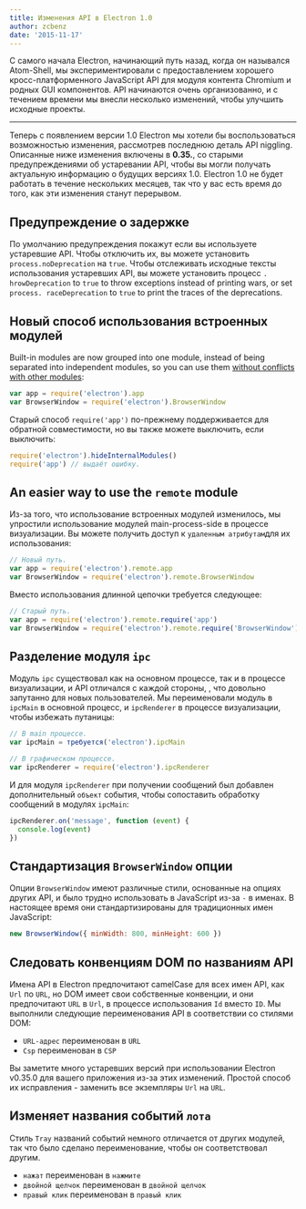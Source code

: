 ```yaml
---
title: Изменения API в Electron 1.0
author: zcbenz
date: '2015-11-17'
---
```


С самого начала Electron, начинающий путь назад, когда он назывался Atom-Shell, мы экспериментировали с предоставлением хорошего кросс-платформенного JavaScript API для модуля контента Chromium и родных GUI компонентов. API начинаются очень организованно, и с течением времени мы внесли несколько изменений, чтобы улучшить исходные проекты.

---

Теперь с появлением версии 1.0 Electron мы хотели бы воспользоваться возможностью изменения, рассмотрев последнюю деталь API niggling. Описанные ниже изменения включены в **0.35.**, со старыми предупреждениями об устаревании API, чтобы вы могли получать актуальную информацию о будущих версиях 1.0. Electron 1.0 не будет работать в течение нескольких месяцев, так что у вас есть время до того, как эти изменения станут перерывом.

## Предупреждение о задержке

По умолчанию предупреждения покажут если вы используете устаревшие API. Чтобы отключить их, вы можете установить `process.noDeprecation` на `true`. Чтобы отслеживать исходные тексты использования устаревших API, вы можете установить процесс `. hrowDeprecation` to `true` to throw exceptions instead of printing wars, or set `process. raceDeprecation` to `true` to print the traces of the deprecations.

## Новый способ использования встроенных модулей

Built-in modules are now grouped into one module, instead of being separated into independent modules, so you can use them [without conflicts with other modules][issue-387]:

```javascript
var app = require('electron').app
var BrowserWindow = require('electron').BrowserWindow
```

Старый способ `require('app')` по-прежнему поддерживается для обратной совместимости, но вы также можете выключить, если выключить:

```javascript
require('electron').hideInternalModules()
require('app') // выдаёт ошибку.
```

## An easier way to use the `remote` module

Из-за того, что использование встроенных модулей изменилось, мы упростили использование модулей main-process-side в процессе визуализации. Вы можете получить доступ к `удаленным атрибутам`для их использования:

```javascript
// Новый путь.
var app = require('electron').remote.app
var BrowserWindow = require('electron').remote.BrowserWindow
```

Вместо использования длинной цепочки требуется следующее:

```javascript
// Старый путь.
var app = require('electron').remote.require('app')
var BrowserWindow = require('electron').remote.require('BrowserWindow')
```

## Разделение модуля `ipc`

Модуль `ipc` существовал как на основном процессе, так и в процессе визуализации, и API отличался с каждой стороны, , что довольно запутанно для новых пользователей. Мы переименовали модуль в `ipcMain` в основной процесс, и `ipcRenderer` в процессе визуализации, чтобы избежать путаницы:

```javascript
// В main процессе.
var ipcMain = требуется('electron').ipcMain
```

```javascript
// В графическом процессе.
var ipcRenderer = require('electron').ipcRenderer
```

И для модуля `ipcRenderer` при получении сообщений был добавлен дополнительный `объект` события, чтобы сопоставить обработку сообщений в модулях `ipcMain`:

```javascript
ipcRenderer.on('message', function (event) {
  console.log(event)
})
```

## Стандартизация `BrowserWindow` опции

Опции `BrowserWindow` имеют различные стили, основанные на опциях других API, и было трудно использовать в JavaScript из-за `-` в именах. В настоящее время они стандартизированы для традиционных имен JavaScript:

```javascript
new BrowserWindow({ minWidth: 800, minHeight: 600 })
```

## Следовать конвенциям DOM по названиям API

Имена API в Electron предпочитают camelCase для всех имен API, как `Url` по `URL`, но DOM имеет свои собственные конвенции, и они предпочитают `URL` в `Url`, в процессе использования `Id` вместо `ID`. Мы выполнили следующие переименования API в соответствии со стилями DOM:

* `URL-адрес` переименован в `URL`
* `Csp` переименован в `CSP`

Вы заметите много устаревших версий при использовании Electron v0.35.0 для вашего приложения из-за этих изменений. Простой способ их исправления - заменить все экземпляры `Url` на `URL`.

## Изменяет названия событий `лота`

Стиль `Tray` названий событий немного отличается от других модулей, так что было сделано переименование, чтобы он соответствовал другим.

* `нажат` переименован в `нажмите`
* `двойной щелчок` переименован в `двойной щелчок`
* `правый клик` переименован в `правый клик`

[issue-387]: https://github.com/electron/electron/issues/387

